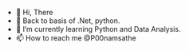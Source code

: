 - 👋 Hi, There
- 👀 Back to basis of .Net, python.
- 🌱 I’m currently learning Python and Data Analysis.
- 📫 How to reach me @P00namsathe

<!---
P00namsathe/P00namsathe is a ✨ special ✨ repository because its `README.md` (this file) appears on your GitHub profile.
You can click the Preview link to take a look at your changes.
--->

